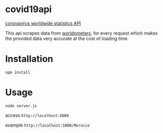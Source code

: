 # covid19api
[coronavirus worldwide statistics API](https://api19covid.herokuapp.com/)

This api scrapes data from [worldometers](https://www.worldometers.info/coronavirus/), for every request which makes the provided data very accurate at the cost of loading time.

# Installation

```npm install```

# Usage

```node server.js```

access `http://localhost:5000`

example `http://localhost:5000/Morocco`